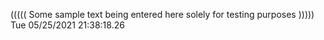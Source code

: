 ((((( Some sample text being entered here solely for testing purposes ))))) Tue 05/25/2021 21:38:18.26
